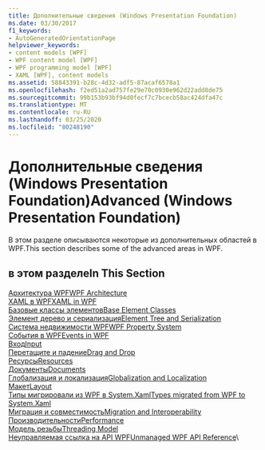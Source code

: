```yaml
---
title: Дополнительные сведения (Windows Presentation Foundation)
ms.date: 03/30/2017
f1_keywords:
- AutoGeneratedOrientationPage
helpviewer_keywords:
- content models [WPF]
- WPF content model [WPF]
- WPF programming model [WPF]
- XAML [WPF], content models
ms.assetid: 58843391-b28c-4d32-adf5-87acaf6578a1
ms.openlocfilehash: f2ed51a2ad757fe29e70c0930e962d22add8de75
ms.sourcegitcommit: 99b153b93bf94d0fecf7c7bcecb58ac424dfa47c
ms.translationtype: MT
ms.contentlocale: ru-RU
ms.lasthandoff: 03/25/2020
ms.locfileid: "80248190"
---
```

# <a name="advanced-windows-presentation-foundation"></a><span data-ttu-id="7ea72-102">Дополнительные сведения (Windows Presentation Foundation)</span><span class="sxs-lookup"><span data-stu-id="7ea72-102">Advanced (Windows Presentation Foundation)</span></span>

<span data-ttu-id="7ea72-103">В этом разделе описываются некоторые из дополнительных областей в WPF.</span><span class="sxs-lookup"><span data-stu-id="7ea72-103">This section describes some of the advanced areas in WPF.</span></span>

## <a name="in-this-section"></a><span data-ttu-id="7ea72-104">в этом разделе</span><span class="sxs-lookup"><span data-stu-id="7ea72-104">In This Section</span></span>

<span data-ttu-id="7ea72-105">[Архитектура WPF](wpf-architecture.md)</span><span class="sxs-lookup"><span data-stu-id="7ea72-105">[WPF Architecture](wpf-architecture.md)</span></span>\
<span data-ttu-id="7ea72-106">[XAML в WPF](xaml-in-wpf.md)</span><span class="sxs-lookup"><span data-stu-id="7ea72-106">[XAML in WPF](xaml-in-wpf.md)</span></span>\
<span data-ttu-id="7ea72-107">[Базовые классы элементов](base-elements.md)</span><span class="sxs-lookup"><span data-stu-id="7ea72-107">[Base Element Classes](base-elements.md)</span></span>\
<span data-ttu-id="7ea72-108">[Элемент дерево и сериализация](element-tree-and-serialization.md)</span><span class="sxs-lookup"><span data-stu-id="7ea72-108">[Element Tree and Serialization](element-tree-and-serialization.md)</span></span>\
<span data-ttu-id="7ea72-109">[Система недвижимости WPF](properties-wpf.md)</span><span class="sxs-lookup"><span data-stu-id="7ea72-109">[WPF Property System](properties-wpf.md)</span></span>\
<span data-ttu-id="7ea72-110">[События в WPF](events-wpf.md)</span><span class="sxs-lookup"><span data-stu-id="7ea72-110">[Events in WPF](events-wpf.md)</span></span>\
<span data-ttu-id="7ea72-111">[Вход](input-wpf.md)</span><span class="sxs-lookup"><span data-stu-id="7ea72-111">[Input](input-wpf.md)</span></span>\
<span data-ttu-id="7ea72-112">[Перетащите и падение](drag-and-drop.md)</span><span class="sxs-lookup"><span data-stu-id="7ea72-112">[Drag and Drop](drag-and-drop.md)</span></span>\
<span data-ttu-id="7ea72-113">[Ресурсы](resources-wpf.md)</span><span class="sxs-lookup"><span data-stu-id="7ea72-113">[Resources](resources-wpf.md)</span></span>\
<span data-ttu-id="7ea72-114">[Документы](documents.md)</span><span class="sxs-lookup"><span data-stu-id="7ea72-114">[Documents](documents.md)</span></span>\
<span data-ttu-id="7ea72-115">[Глобализация и локализация](globalization-and-localization.md)</span><span class="sxs-lookup"><span data-stu-id="7ea72-115">[Globalization and Localization](globalization-and-localization.md)</span></span>\
<span data-ttu-id="7ea72-116">[Макет](layout.md)</span><span class="sxs-lookup"><span data-stu-id="7ea72-116">[Layout](layout.md)</span></span>\
<span data-ttu-id="7ea72-117">[Типы мигрировали из WPF в System.Xaml](types-migrated-from-wpf-to-system.md)</span><span class="sxs-lookup"><span data-stu-id="7ea72-117">[Types migrated from WPF to System.Xaml](types-migrated-from-wpf-to-system.md)</span></span>\
<span data-ttu-id="7ea72-118">[Миграция и совместимость](migration-and-interoperability.md)</span><span class="sxs-lookup"><span data-stu-id="7ea72-118">[Migration and Interoperability](migration-and-interoperability.md)</span></span>\
<span data-ttu-id="7ea72-119">[Производительности](performance.md)</span><span class="sxs-lookup"><span data-stu-id="7ea72-119">[Performance](performance.md)</span></span>\
<span data-ttu-id="7ea72-120">[Модель резьбы](threading-model.md)</span><span class="sxs-lookup"><span data-stu-id="7ea72-120">[Threading Model](threading-model.md)</span></span>\
<span data-ttu-id="7ea72-121">[Неуправляемая ссылка на API WPF](wpf-unmanaged-api-reference.md)</span><span class="sxs-lookup"><span data-stu-id="7ea72-121">[Unmanaged WPF API Reference](wpf-unmanaged-api-reference.md)</span></span>\
